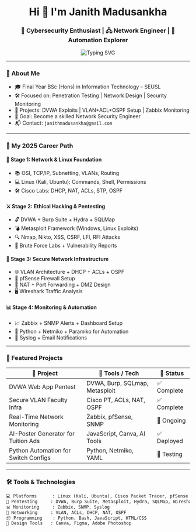 <!-- Modern Elegant GitHub Profile README (2025) - Networking & Cybersecurity Focus -->

<h1 align="center">Hi 👋 I'm Janith Madusankha</h1>
<h3 align="center">🔐 Cybersecurity Enthusiast | 🖧 Network Engineer | 📡 Automation Explorer</h3>

<p align="center">
  <img src="https://readme-typing-svg.demolab.com?font=JetBrains+Mono&size=20&pause=1000&color=36BCF7&vCenter=true&center=true&width=600&lines=Cybersecurity+%7C+Networking+%7C+Automation;Pentesting+%7C+Zabbix+%7C+Cisco+PT;Kali+Linux+%7C+Python+%7C+GitHub+Projects" alt="Typing SVG" />
</p>

---

### 📘 About Me

- 🎓 Final Year BSc (Hons) in Information Technology – SEUSL
- 🛠️ Focused on: Penetration Testing | Network Design | Security Monitoring
- 📍 Projects: DVWA Exploits | VLAN+ACL+OSPF Setup | Zabbix Monitoring
- 🎯 Goal: Become a skilled Network Security Engineer
- 📬 Contact: `janithmadusankha@gmail.com`

---

### 🧭 My 2025 Career Path

#### 🧩 Stage 1: Network & Linux Foundation
- 📚 OSI, TCP/IP, Subnetting, VLANs, Routing
- 💻 Linux (Kali, Ubuntu): Commands, Shell, Permissions
- 🛠 Cisco Labs: DHCP, NAT, ACLs, STP, OSPF

#### ⚔️ Stage 2: Ethical Hacking & Pentesting
- 🔓 DVWA + Burp Suite + Hydra + SQLMap
- 💣 Metasploit Framework (Windows, Linux Exploits)
- 🔍 Nmap, Nikto, XSS, CSRF, LFI, RFI Attacks
- 🧪 Brute Force Labs + Vulnerability Reports

#### 📡 Stage 3: Secure Network Infrastructure
- 🌐 VLAN Architecture + DHCP + ACLs + OSPF
- 🧱 pfSense Firewall Setup
- 🔁 NAT + Port Forwarding + DMZ Design
- 🖥 Wireshark Traffic Analysis

#### 📊 Stage 4: Monitoring & Automation
- 📈 Zabbix + SNMP Alerts + Dashboard Setup
- 🐍 Python + Netmiko + Paramiko for Automation
- 🔧 Syslog + Email Notifications

---

### 🚀 Featured Projects

| 📁 Project                            | 🔧 Tools / Tech                    | 📌 Status   |
|--------------------------------------|------------------------------------|------------|
| DVWA Web App Pentest                 | DVWA, Burp, SQLmap, Metasploit     | ✅ Complete |
| Secure VLAN Faculty Infra            | Cisco PT, ACLs, NAT, OSPF          | ✅ Complete |
| Real-Time Network Monitoring         | Zabbix, pfSense, SNMP              | 🔄 Ongoing  |
| AI-Poster Generator for Tuition Ads  | JavaScript, Canva, AI Tools        | ✅ Deployed |
| Python Automation for Switch Configs | Python, Netmiko, YAML              | 🔧 Testing  |

---

### 🛠 Tools & Technologies

```txt
💻 Platforms      : Linux (Kali, Ubuntu), Cisco Packet Tracer, pfSense
🔐 Pentesting     : DVWA, Burp Suite, Metasploit, Hydra, SQLMap, Wireshark
📊 Monitoring     : Zabbix, SNMP, Syslog
📡 Networking     : VLAN, ACLs, DHCP, NAT, OSPF
📦 Programming    : Python, Bash, JavaScript, HTML/CSS
🧠 Design Tools   : Canva, Figma, Adobe Photoshop

